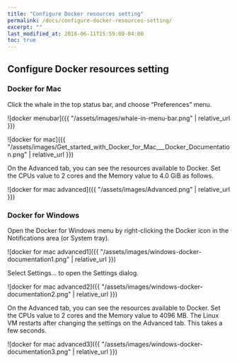 ```yaml
---
title: "Configure Docker resources setting"
permalink: /docs/configure-docker-resources-setting/
excerpt: ""
last_modified_at: 2018-06-11T15:59:00-04:00
toc: true
---
```


## Configure Docker resources setting

### Docker for Mac

Click the whale in the top status bar, and choose “Preferences” menu.

![docker menubar]({{ "/assets/images/whale-in-menu-bar.png" | relative_url }})

![docker for mac]({{ "/assets/images/Get_started_with_Docker_for_Mac___Docker_Documentation.png" | relative_url }})

On the Advanced tab, you can see the resources available to Docker. Set the CPUs value to 2 cores and the Memory value to 4.0 GiB as follows.

![docker for mac advanced]({{ "/assets/images/Advanced.png" | relative_url }})

### Docker for Windows

Open the Docker for Windows menu by right-clicking the Docker icon in the Notifications area (or System tray).

![docker for mac advanced1]({{ "/assets/images/windows-docker-documentation1.png" | relative_url }})

Select Settings... to open the Settings dialog.

![docker for mac advanced2]({{ "/assets/images/windows-docker-documentation2.png" | relative_url }})

On the Advanced tab, you can see the resources available to Docker. Set the CPUs value to 2 cores and the Memory value to 4096 MB. The Linux VM restarts after changing the settings on the Advanced tab. This takes a few seconds.

![docker for mac advanced3]({{ "/assets/images/windows-docker-documentation3.png" | relative_url }})
